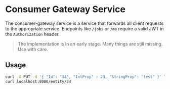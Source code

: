 # Consumer Gateway Service

The consumer-gateway service is a service that forwards all client requests to the appropriate service. Endpoints like `/jobs` or `/me` require a valid JWT in the `Authorization` header.

> The implementation is in an early stage. Many things are still missing. Use with care.

## Usage

```bash
curl -X PUT -d '{ "Id": "34", "IntProp" : 23, "StringProp": "test" }' localhost:8080/entity
curl localhost:8080/entity/34
```
